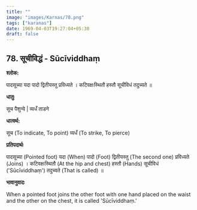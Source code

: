 ```yaml
---
title: ""
image: "images/Karnas/78.png"
tags: ["karanas"]
date: 1969-04-03T19:27:04+05:30
draft: false
---
```


## 78. सूचीविद्धं - Sūcīviddhaṃ

**श्लोक:**

पादसूच्या यदा पादो द्वितीयस्तु प्रविध्यते । कटिवक्षःस्थितौ हस्तौ सूचीविधं तदुच्यते ॥

**धातुः**

सूच पैशुन्ये |
व्यधँ ताडने

**धात्वर्थ:**

सूच (To indicate, To point)
व्यधँ (To strike, To pierce)

**प्रतिपदार्थः**

पादसूच्या (Pointed foot) यदा (When) पादो (Foot) द्वितीयस्तु (The second one) प्रविध्यते (Joins) । कटिवक्षःस्थितौ (At the hip and chest) हस्तौ (Hands) सूचीविधं ('Sūcīviddhaṃ') तदुच्यते (That is called) ॥

**भावानुवादः**

When a pointed foot joins the other foot with one hand placed on the waist and the other on the chest, it is called 'Sūcīviddhaṃ.'
